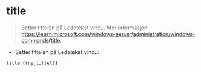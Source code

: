# title

> Setter tittelen på Ledetekst vindu.
> Mer informasjon: <https://learn.microsoft.com/windows-server/administration/windows-commands/title>.

-  Setter tittelen på Ledetekst vindu:

`title {{ny_tittel}}`
